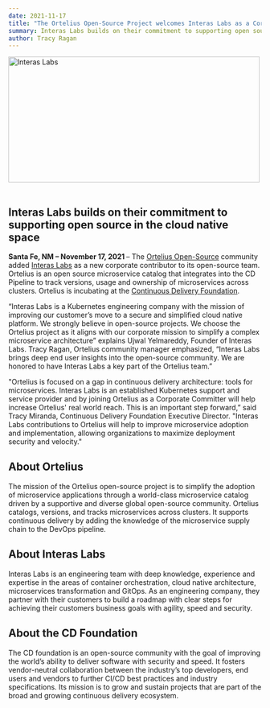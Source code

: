 ```yaml
---
date: 2021-11-17
title: "The Ortelius Open-Source Project welcomes Interas Labs as a Corporate Contributor"
summary: Interas Labs builds on their commitment to supporting open source in the cloud native space.
author: Tracy Ragan
---
```


<div class="col-center">
<img src="/images/InterasPR.png" alt="Interas Labs" height="250px" width="500px" />
</div>
<br>

## Interas Labs builds on their commitment to supporting open source in the cloud native space

<strong>Santa Fe, NM – November 17, 2021 </strong>– The [Ortelius Open-Source](https://www.ortelius.io) community added [Interas Labs](https://www.interaslabs.com) as a new corporate contributor to its open-source team. Ortelius is an open source microservice catalog that integrates into the CD Pipeline to track versions, usage and ownership of microservices across clusters. Ortelius is incubating at the [Continuous Delivery Foundation](https://cd.foundation/).

“Interas Labs is a Kubernetes engineering company with the mission of improving our customer’s move to a secure and simplified cloud native platform. We strongly believe in open-source projects. We choose the Ortelius project as it aligns with our corporate mission to simplify a complex microservice architecture” explains Ujwal Yelmareddy, Founder of Interas Labs. Tracy Ragan, Ortelius community manager emphasized, “Interas Labs brings deep end user insights into the open-source community. We are honored to have Interas Labs a key part of the Ortelius team.”  

"Ortelius is focused on a gap in continuous delivery architecture: tools for microservices. Interas Labs is an established Kubernetes support and service provider and by joining Ortelius as a Corporate Committer will help increase Ortelius' real world reach. This is an important step forward,” said Tracy Miranda, Continuous Delivery Foundation Executive Director. "Interas Labs contributions to Ortelius will help to improve microservice adoption and implementation, allowing organizations to maximize deployment security and velocity."

## About Ortelius
The mission of the Ortelius open-source project is to simplify the adoption of microservice applications through a world-class microservice catalog driven by a supportive and diverse global open-source community. Ortelius catalogs, versions, and tracks microservices across clusters. It supports continuous delivery by adding the knowledge of the microservice supply chain to the DevOps pipeline.

## About Interas Labs                       	                     
Interas Labs is an engineering team with deep knowledge, experience and expertise in the areas of container orchestration, cloud native architecture, microservices transformation and GitOps. As an engineering company, they partner with their customers to build a roadmap with clear steps for achieving their customers business goals with agility, speed and security.

## About the CD Foundation
The CD foundation is an open-source community with the goal of improving the world’s ability to deliver software with security and speed.  It fosters vendor-neutral collaboration between the industry’s top developers, end users and vendors to further CI/CD best practices and industry specifications. Its mission is to grow and sustain projects that are part of the broad and growing continuous delivery ecosystem.             

